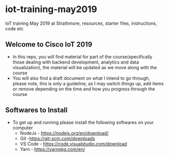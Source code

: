# iot-training-may2019
IoT training May 2019 at Strathmore, resources, starter files, instructions, code etc

## Welcome to Cisco IoT 2019
- In this repo, you will find material for part of the course(specifically those dealing with backend development, analytics and data visualization), the material will be updated as we move along with the course
- You will also find a draft document on what I intend to go through, please note, this is only a guideline, as I may switch things up, add items or remove depending on the time and how you progress through the course

## Softwares to Install
- To get up and running please install the following softwares on your computer
    - NodeJs - https://nodejs.org/en/download/
    - Git -https://git-scm.com/downloads
    - VS Code - https://code.visualstudio.com/download
    - Yarn - https://yarnpkg.com/en/
